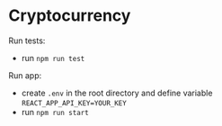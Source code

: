 # Cryptocurrency

Run tests:
  - run `npm run test`

Run app:
  - create `.env` in the root directory and define variable `REACT_APP_API_KEY=YOUR_KEY`
  - run `npm run start`
